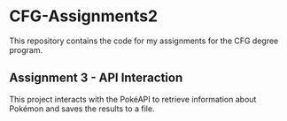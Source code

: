 # CFG-Assignments2

This repository contains the code for my assignments for the CFG degree program.

## Assignment 3 - API Interaction

This project interacts with the PokéAPI to retrieve information about Pokémon and saves the results to a file.

